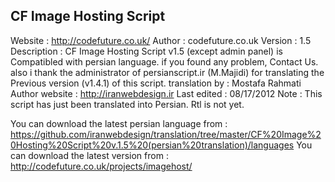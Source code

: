 ## CF Image Hosting Script

Website 		:	http://codefuture.co.uk/
Author			:	codefuture.co.uk
Version			:	1.5
Description 	:	CF Image Hosting Script v1.5 (except admin panel) is Compatibled with persian language. if you found any problem, Contact Us.
					also i thank the administrator of persianscript.ir (M.Majidi) for translating the Previous version (v1.4.1) of this script.
translation by  :	Mostafa Rahmati
Author website	:	http://iranwebdesign.ir
Last edited		:	08/17/2012
Note			:	This script has just been translated into Persian. Rtl is not yet. 

You can download the latest persian language from	:	https://github.com/iranwebdesign/translation/tree/master/CF%20Image%20Hosting%20Script%20v.1.5%20(persian%20translation)/languages
You can download the latest version from			:	http://codefuture.co.uk/projects/imagehost/
  
  